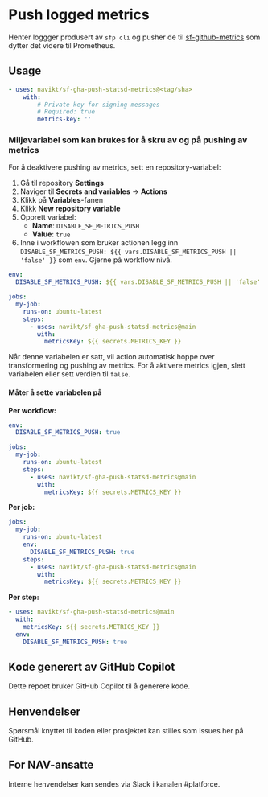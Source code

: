 # Push logged metrics

Henter loggger produsert av `sfp cli` og pusher de til [sf-github-metrics](https://github.com/navikt/sf-github-metrics) som dytter det videre til Prometheus.

## Usage

<!-- Start usage -->
```yaml
- uses: navikt/sf-gha-push-statsd-metrics@<tag/sha>
    with:
        # Private key for signing messages
        # Required: true
        metrics-key: ''
```
<!-- end usage -->

### Miljøvariabel som kan brukes for å skru av og på pushing av metrics

For å deaktivere pushing av metrics, sett en repository-variabel:

1. Gå til repository **Settings**
2. Naviger til **Secrets and variables** → **Actions**
3. Klikk på **Variables**-fanen
4. Klikk **New repository variable**
5. Opprett variabel:
   - **Name**: `DISABLE_SF_METRICS_PUSH`
   - **Value**: `true`
6. Inne i workflowen som bruker actionen legg inn `DISABLE_SF_METRICS_PUSH: ${{ vars.DISABLE_SF_METRICS_PUSH || 'false' }}` som `env`. Gjerne på workflow nivå.
   
  ```yaml
  env:
    DISABLE_SF_METRICS_PUSH: ${{ vars.DISABLE_SF_METRICS_PUSH || 'false' }}

  jobs:
    my-job:
      runs-on: ubuntu-latest
      steps:
        - uses: navikt/sf-gha-push-statsd-metrics@main
          with:
            metricsKey: ${{ secrets.METRICS_KEY }}
  ```

Når denne variabelen er satt, vil action automatisk hoppe over transformering og pushing av metrics. For å aktivere metrics igjen, slett variabelen eller sett verdien til `false`.

#### Måter å sette variabelen på

**Per workflow:**

```yaml
env:
  DISABLE_SF_METRICS_PUSH: true

jobs:
  my-job:
    runs-on: ubuntu-latest
    steps:
      - uses: navikt/sf-gha-push-statsd-metrics@main
        with:
          metricsKey: ${{ secrets.METRICS_KEY }}
```

**Per job:**

```yaml
jobs:
  my-job:
    runs-on: ubuntu-latest
    env:
      DISABLE_SF_METRICS_PUSH: true
    steps:
      - uses: navikt/sf-gha-push-statsd-metrics@main
        with:
          metricsKey: ${{ secrets.METRICS_KEY }}
```

**Per step:**

```yaml
- uses: navikt/sf-gha-push-statsd-metrics@main
  with:
    metricsKey: ${{ secrets.METRICS_KEY }}
  env:
    DISABLE_SF_METRICS_PUSH: true
```



## Kode generert av GitHub Copilot

Dette repoet bruker GitHub Copilot til å generere kode.

## Henvendelser

Spørsmål knyttet til koden eller prosjektet kan stilles som issues her på GitHub.

## For NAV-ansatte

Interne henvendelser kan sendes via Slack i kanalen #platforce.
